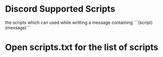 # Discord Supported Scripts
the scripts which can used while writting a message containing \```(script) (message)```
# Open scripts.txt for the list of scripts
